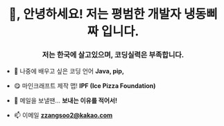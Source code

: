 <h1 align="center">👋, 안녕하세요! 저는 평범한 개발자 냉동삐짜 입니다.</h1>
<h3 align="center">저는 한국에 살고있으며, 코딩실력은 부족합니다.</h3>

- 🌱 나중에 배우고 싶은 코딩 언어 **Java, pip,**

- 😋 마인크래프트 제작 맵! **IPF (Ice Pizza 
Foundation)**

- 💬 메일을 보낼땐... **보내는 이유를 적어서!**

- 📫 이메일 **zzangsoo2@kakao.com**
